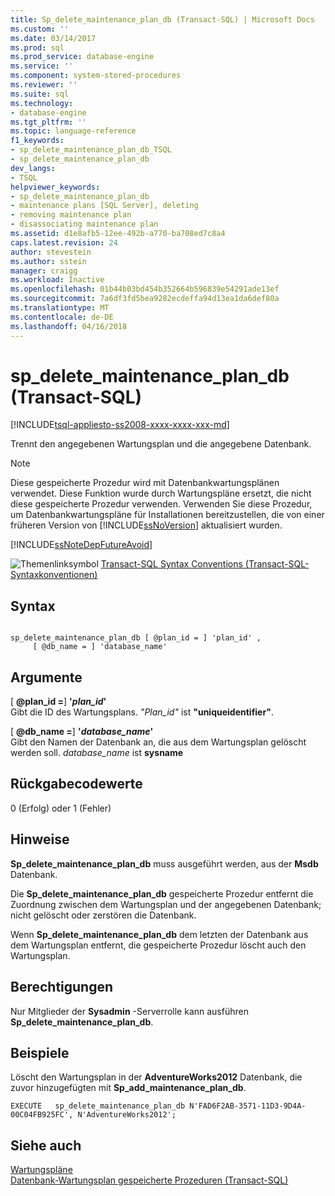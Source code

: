 ```yaml
---
title: Sp_delete_maintenance_plan_db (Transact-SQL) | Microsoft Docs
ms.custom: ''
ms.date: 03/14/2017
ms.prod: sql
ms.prod_service: database-engine
ms.service: ''
ms.component: system-stored-procedures
ms.reviewer: ''
ms.suite: sql
ms.technology:
- database-engine
ms.tgt_pltfrm: ''
ms.topic: language-reference
f1_keywords:
- sp_delete_maintenance_plan_db_TSQL
- sp_delete_maintenance_plan_db
dev_langs:
- TSQL
helpviewer_keywords:
- sp_delete_maintenance_plan_db
- maintenance plans [SQL Server], deleting
- removing maintenance plan
- disassociating maintenance plan
ms.assetid: d1e8afb5-12ee-492b-a770-ba708ed7c8a4
caps.latest.revision: 24
author: stevestein
ms.author: sstein
manager: craigg
ms.workload: Inactive
ms.openlocfilehash: 01b44b03bd454b352664b596839e54291ade13ef
ms.sourcegitcommit: 7a6df3fd5bea9282ecdeffa94d13ea1da6def80a
ms.translationtype: MT
ms.contentlocale: de-DE
ms.lasthandoff: 04/16/2018
---
```

# <a name="spdeletemaintenanceplandb-transact-sql"></a>sp_delete_maintenance_plan_db (Transact-SQL)
[!INCLUDE[tsql-appliesto-ss2008-xxxx-xxxx-xxx-md](../../includes/tsql-appliesto-ss2008-xxxx-xxxx-xxx-md.md)]

  Trennt den angegebenen Wartungsplan und die angegebene Datenbank.  
  
> [!NOTE]  
>  Diese gespeicherte Prozedur wird mit Datenbankwartungsplänen verwendet. Diese Funktion wurde durch Wartungspläne ersetzt, die nicht diese gespeicherte Prozedur verwenden. Verwenden Sie diese Prozedur, um Datenbankwartungspläne für Installationen bereitzustellen, die von einer früheren Version von [!INCLUDE[ssNoVersion](../../includes/ssnoversion-md.md)] aktualisiert wurden.  
  
 [!INCLUDE[ssNoteDepFutureAvoid](../../includes/ssnotedepfutureavoid-md.md)]  
  
 ![Themenlinksymbol](../../database-engine/configure-windows/media/topic-link.gif "Topic link icon") [Transact-SQL Syntax Conventions (Transact-SQL-Syntaxkonventionen)](../../t-sql/language-elements/transact-sql-syntax-conventions-transact-sql.md)  
  
## <a name="syntax"></a>Syntax  
  
```  
  
sp_delete_maintenance_plan_db [ @plan_id = ] 'plan_id' ,   
     [ @db_name = ] 'database_name'   
```  
  
## <a name="arguments"></a>Argumente  
 [ **@plan_id =**] **'***plan_id***'**  
 Gibt die ID des Wartungsplans. *"Plan_id"* ist **"uniqueidentifier"**.  
  
 [ **@db_name =**] **'***database_name***'**  
 Gibt den Namen der Datenbank an, die aus dem Wartungsplan gelöscht werden soll. *database_name* ist **sysname**  
  
## <a name="return-code-values"></a>Rückgabecodewerte  
 0 (Erfolg) oder 1 (Fehler)  
  
## <a name="remarks"></a>Hinweise  
 **Sp_delete_maintenance_plan_db** muss ausgeführt werden, aus der **Msdb** Datenbank.  
  
 Die **Sp_delete_maintenance_plan_db** gespeicherte Prozedur entfernt die Zuordnung zwischen dem Wartungsplan und der angegebenen Datenbank; nicht gelöscht oder zerstören die Datenbank.  
  
 Wenn **Sp_delete_maintenance_plan_db** dem letzten der Datenbank aus dem Wartungsplan entfernt, die gespeicherte Prozedur löscht auch den Wartungsplan.  
  
## <a name="permissions"></a>Berechtigungen  
 Nur Mitglieder der **Sysadmin** -Serverrolle kann ausführen **Sp_delete_maintenance_plan_db**.  
  
## <a name="examples"></a>Beispiele  
 Löscht den Wartungsplan in der **AdventureWorks2012** Datenbank, die zuvor hinzugefügten mit **Sp_add_maintenance_plan_db**.  
  
```  
EXECUTE   sp_delete_maintenance_plan_db N'FAD6F2AB-3571-11D3-9D4A-00C04FB925FC', N'AdventureWorks2012';  
```  
  
## <a name="see-also"></a>Siehe auch  
 [Wartungspläne](../../relational-databases/maintenance-plans/maintenance-plans.md)   
 [Datenbank-Wartungsplan gespeicherte Prozeduren &#40;Transact-SQL&#41;](../../relational-databases/system-stored-procedures/database-maintenance-plan-stored-procedures-transact-sql.md)  
  
  
